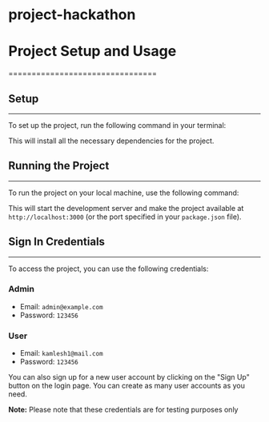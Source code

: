 # project-hackathon
# Project Setup and Usage
================================

## Setup
--------

To set up the project, run the following command in your terminal:

This will install all the necessary dependencies for the project.

## Running the Project
--------------------

To run the project on your local machine, use the following command:

This will start the development server and make the project available at `http://localhost:3000` (or the port specified in your `package.json` file).

## Sign In Credentials
---------------------

To access the project, you can use the following credentials:

### Admin

* Email: `admin@example.com`
* Password: `123456`

### User

* Email: `kamlesh1@mail.com`
* Password: `123456`

You can also sign up for a new user account by clicking on the "Sign Up" button on the login page. You can create as many user accounts as you need.

**Note:** Please note that these credentials are for testing purposes only 